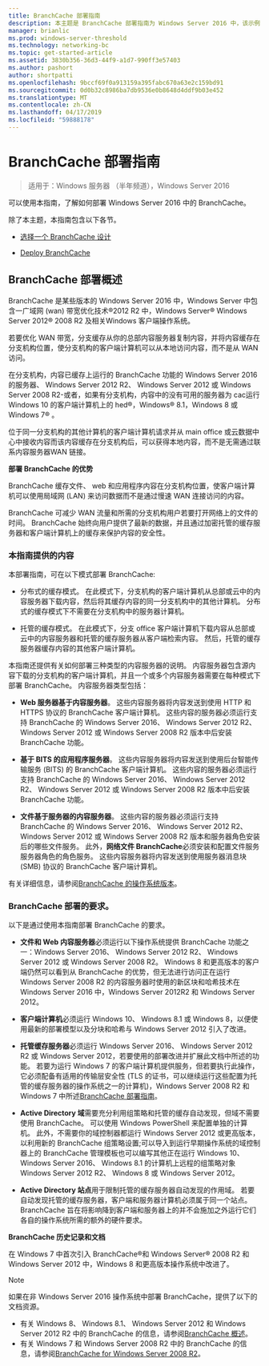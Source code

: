 ```yaml
---
title: BranchCache 部署指南
description: 本主题是 BranchCache 部署指南为 Windows Server 2016 中，该示例演示了如何部署 BranchCache 在分布式和托管缓存模式下以优化分支机构中的 WAN 带宽使用情况的一部分
manager: brianlic
ms.prod: windows-server-threshold
ms.technology: networking-bc
ms.topic: get-started-article
ms.assetid: 3830b356-36d3-44f9-a1d7-990ff3e57403
ms.author: pashort
author: shortpatti
ms.openlocfilehash: 9bccf69f0a913159a395fabc670a63e2c159bd91
ms.sourcegitcommit: 0d0b32c8986ba7db9536e0b8648d4ddf9b03e452
ms.translationtype: MT
ms.contentlocale: zh-CN
ms.lasthandoff: 04/17/2019
ms.locfileid: "59888178"
---
```

# <a name="branchcache-deployment-guide"></a>BranchCache 部署指南

>适用于：Windows 服务器 （半年频道），Windows Server 2016

可以使用本指南，了解如何部署 Windows Server 2016 中的 BranchCache。  
  
除了本主题，本指南包含以下各节。  
  
-   [选择一个 BranchCache 设计](../../branchcache/plan/Choosing-a-BranchCache-Design.md)  
  
-   [Deploy BranchCache](../../branchcache/deploy/Deploy-BranchCache.md)  
  
## <a name="branchcache-deployment-overview"></a>BranchCache 部署概述

BranchCache 是某些版本的 Windows Server 2016 中，Windows Server 中包含一广域网 (wan) 带宽优化技术&reg;2012 R2 中，Windows Server&reg; Windows Server 2012&reg; 2008 R2 及相关Windows 客户端操作系统。  
  
若要优化 WAN 带宽，分支缓存从你的总部内容服务器复制内容，并将内容缓存在分支机构位置，使分支机构的客户端计算机可以从本地访问内容，而不是从 WAN 访问。  
  
在分支机构，内容已缓存上运行的 BranchCache 功能的 Windows Server 2016 的服务器、 Windows Server 2012 R2、 Windows Server 2012 或 Windows Server 2008 R2-或者，如果有分支机构，内容中的没有可用的服务器为 cac运行 Windows 10 的客户端计算机上的 hed&reg;，Windows&reg; 8.1，Windows 8 或 Windows 7&reg; 。  
  
位于同一分支机构的其他计算机的客户端计算机请求并从 main office 或云数据中心中接收内容而该内容缓存在分支机构后，可以获得本地内容，而不是无需通过联系内容服务器WAN 链接。  
  
**部署 BranchCache 的优势**  
  
BranchCache 缓存文件、 web 和应用程序内容在分支机构位置，使客户端计算机可以使用局域网 (LAN) 来访问数据而不是通过慢速 WAN 连接访问的内容。  
  
BranchCache 可减少 WAN 流量和所需的分支机构用户若要打开网络上的文件的时间。  BranchCache 始终向用户提供了最新的数据，并且通过加密托管的缓存服务器和客户端计算机上的缓存来保护内容的安全性。  
  
### <a name="what-this-guide-provides"></a>本指南提供的内容  
本部署指南，可在以下模式部署 BranchCache:  
  
-   分布式的缓存模式。 在此模式下，分支机构的客户端计算机从总部或云中的内容服务器下载内容，然后将其缓存内容的同一分支机构中的其他计算机。 分布式的缓存模式下不需要在分支机构中的服务器计算机。  
  
-   托管的缓存模式。 在此模式下，分支 office 客户端计算机下载内容从总部或云中的内容服务器和托管的缓存服务器从客户端检索内容。 然后，托管的缓存服务器缓存内容的其他客户端计算机。  
  
本指南还提供有关如何部署三种类型的内容服务器的说明。 内容服务器包含源内容下载的分支机构的客户端计算机，并且一个或多个内容服务器需要在每种模式下部署 BranchCache。 内容服务器类型包括：  
  
-   **Web 服务器基于内容服务器**。 这些内容服务器将内容发送到使用 HTTP 和 HTTPS 协议的 BranchCache 客户端计算机。 这些内容的服务器必须运行支持 BranchCache 的 Windows Server 2016、 Windows Server 2012 R2、 Windows Server 2012 或 Windows Server 2008 R2 版本中后安装 BranchCache 功能。  
  
-   **基于 BITS 的应用程序服务器**。 这些内容服务器将内容发送到使用后台智能传输服务 (BITS) 的 BranchCache 客户端计算机。 这些内容的服务器必须运行支持 BranchCache 的 Windows Server 2016、 Windows Server 2012 R2、 Windows Server 2012 或 Windows Server 2008 R2 版本中后安装 BranchCache 功能。  
  
-   **文件基于服务器的内容服务器**。 这些内容的服务器必须运行支持 BranchCache 的 Windows Server 2016、 Windows Server 2012 R2、 Windows Server 2012 或 Windows Server 2008 R2 版本和服务器角色安装后的哪些文件服务。 此外，**网络文件 BranchCache**必须安装和配置文件服务服务器角色的角色服务。 这些内容服务器将内容发送到使用服务器消息块 (SMB) 协议的 BranchCache 客户端计算机。  
  
有关详细信息，请参阅[BranchCache 的操作系统版本](https://technet.microsoft.com/windows-server-docs/networking/branchcache/branchcache#a-namebkmkosaoperating-system-versions-for-branchcache)。  
  
### <a name="branchcache-deployment-requirements"></a>BranchCache 部署的要求。

以下是通过使用本指南部署 BranchCache 的要求。  
  
-   **文件和 Web 内容服务器**必须运行以下操作系统提供 BranchCache 功能之一：Windows Server 2016、 Windows Server 2012 R2、 Windows Server 2012 或 Windows Server 2008 R2。 Windows 8 和更高版本的客户端仍然可以看到从 BranchCache 的优势，但无法进行访问正在运行 Windows Server 2008 R2 的内容服务器时使用的新区块和哈希技术在 Windows Server 2016 中，Windows Server 2012R2 和 Windows Server 2012。  
  
-   **客户端计算机**必须运行 Windows 10、 Windows 8.1 或 Windows 8，以便使用最新的部署模型以及分块和哈希与 Windows Server 2012 引入了改进。  
  
-   **托管缓存服务器**必须运行 Windows Server 2016、 Windows Server 2012 R2 或 Windows Server 2012，若要使用的部署改进并扩展此文档中所述的功能。  若要为运行 Windows 7 的客户端计算机提供服务，但若要执行此操作，它必须配备有适用的传输层安全性 (TLS 的证书，可以继续运行这些配置为托管的缓存服务器的操作系统之一的计算机)，Windows Server 2008 R2 和 Windows 7 中所述[BranchCache 部署指南](https://technet.microsoft.com/library/ee649232.aspx)。  
  
-   **Active Directory 域**需要充分利用组策略和托管的缓存自动发现，但域不需要使用 BranchCache。  可以使用 Windows PowerShell 来配置单独的计算机。 此外，不需要你的域控制器都运行 Windows Server 2012 或更高版本，以利用新的 BranchCache 组策略设置;可以导入到运行早期操作系统的域控制器上的 BranchCache 管理模板也可以编写其他正在运行 Windows 10、 Windows Server 2016、 Windows 8.1 的计算机上远程的组策略对象Windows Server 2012 R2、 Windows 8 或 Windows Server 2012。

-   **Active Directory 站点**用于限制托管的缓存服务器自动发现的作用域。  若要自动发现托管的缓存服务器，客户端和服务器计算机必须属于同一个站点。 BranchCache 旨在将影响降到客户端和服务器上的并不会施加之外运行它们各自的操作系统所需的额外的硬件要求。  

**BranchCache 历史记录和文档**

在 Windows 7 中首次引入 BranchCache&reg;和 Windows Server&reg; 2008 R2 和 Windows Server 2012 中，Windows 8 和更高版本操作系统中改进了。

> [!NOTE]
> 如果在非 Windows Server 2016 操作系统中部署 BranchCache，提供了以下的文档资源。
> 
> - 有关 Windows 8、 Windows 8.1、 Windows Server 2012 和 Windows Server 2012 R2 中的 BranchCache 的信息，请参阅[BranchCache 概述](https://technet.microsoft.com/library/hh831696.aspx)。  
> - 有关 Windows 7 和 Windows Server 2008 R2 中的 BranchCache 的信息，请参阅[BranchCache for Windows Server 2008 R2](https://technet.microsoft.com/library/dd996634.aspx)。  
  


